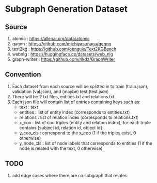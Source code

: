 # Subgraph Generation Dataset

## Source

1. atomic : https://allenai.org/data/atomic
2. qagnn : https://github.com/michiyasunaga/qagnn
3. text2kg : https://github.com/cenguix/Text2KGBench
4. webnlg : https://huggingface.co/datasets/web_nlg
5. graph-writer : https://github.com/rikdz/GraphWriter

## Convention

1. Each dataset from each source will be splitted in to train (train.json), validation (val.json), and (maybe) test (test.json)
2. There will be 2 txt files, entities.txt and relations.txt
3. Each json file will contain list of entries containing keys such as:
    * text : text
    * entities : list of entity index (corresponds to entities.txt)
    * relations : list of relation index (corresponds to relations.txt)
    * x_coo : list of coo triples (entity and relation index), for each triple contains [subject id, relation id, object id]
    * y_coo_cls : correspond to the x_coo (1 if the triples exist, 0 otherwise)
    * y_node_cls : list of node labels that corresponds to entities (1 if the node is related with the text, 0 otherwise)

## TODO
1. add edge cases where there are no subgraph that relates